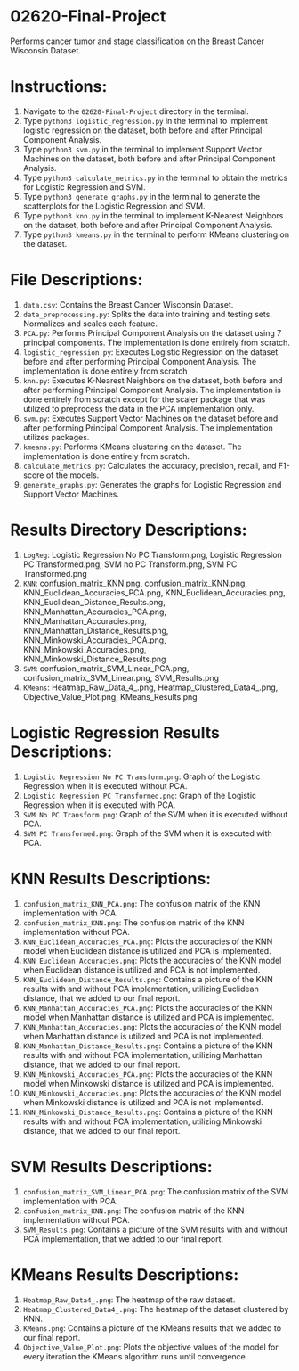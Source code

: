 # 02620-Final-Project

Performs cancer tumor and stage classification on the Breast Cancer Wisconsin Dataset.

# Instructions:
  1) Navigate to the `02620-Final-Project` directory in the terminal.
  2) Type `python3 logistic_regression.py` in the terminal to implement logistic regression on the dataset, both before and after Principal Component Analysis.
  3) Type `python3 svm.py` in the terminal to implement Support Vector Machines on the dataset, both before and after Principal Component Analysis.
  4) Type `python3 calculate_metrics.py` in the terminal to obtain the metrics for Logistic Regression and SVM.
  5) Type `python3 generate_graphs.py` in the terminal to generate the scatterplots for the Logistic Regression and SVM.
  6) Type `python3 knn.py` in the terminal to implement K-Nearest Neighbors on the dataset, both before and after Principal Component Analysis.
  7) Type `python3 kmeans.py` in the terminal to perform KMeans clustering on the dataset.

# File Descriptions:
  1) `data.csv`: Contains the Breast Cancer Wisconsin Dataset.
  2) `data_preprocessing.py`: Splits the data into training and testing sets. Normalizes and scales each feature.
  3) `PCA.py`: Performs Principal Component Analysis on the dataset using 7 principal components. The implementation is done entirely from scratch.
  4) `logistic_regression.py`: Executes Logistic Regression on the dataset before and after performing Principal Component Analysis. The implementation is done entirely from scratch
  5) `knn.py`: Executes K-Nearest Neighbors on the dataset, both before and after performing Principal Component Analysis. The implementation is done entirely from scratch except for the scaler package that was utilized to preprocess the data in the PCA implementation only.
  6) `svm.py`: Executes Support Vector Machines on the dataset before and after performing Principal Component Analysis. The implementation utilizes packages.
  7) `kmeans.py`: Performs KMeans clustering on the dataset. The implementation is done entirely from scratch.
  8) `calculate_metrics.py`: Calculates the accuracy, precision, recall, and F1-score of the models.
  9) `generate_graphs.py`: Generates the graphs for Logistic Regression and Support Vector Machines.


# Results Directory Descriptions:
  1) `LogReg`: Logistic Regression No PC Transform.png, Logistic Regression PC Transformed.png, SVM no PC Transform.png, SVM PC Transformed.png
  2) `KNN`: confusion_matrix_KNN.png, confusion_matrix_KNN.png, KNN_Euclidean_Accuracies_PCA.png, KNN_Euclidean_Accuracies.png, KNN_Euclidean_Distance_Results.png, KNN_Manhattan_Accuracies_PCA.png, KNN_Manhattan_Accuracies.png, KNN_Manhattan_Distance_Results.png, KNN_Minkowski_Accuracies_PCA.png, KNN_Minkowski_Accuracies.png, KNN_Minkowski_Distance_Results.png
  3) `SVM`: confusion_matrix_SVM_Linear_PCA.png, confusion_matrix_SVM_Linear.png, SVM_Results.png
  4) `KMeans`: Heatmap_Raw_Data_4_.png, Heatmap_Clustered_Data4_.png, Objective_Value_Plot.png, KMeans_Results.png

# Logistic Regression Results Descriptions:
  1) `Logistic Regression No PC Transform.png`: Graph of the Logistic Regression when it is executed without PCA.
  2) `Logistic Regression PC Transformed.png`: Graph of the Logistic Regression when it is executed with PCA.
  3) `SVM No PC Transform.png`: Graph of the SVM when it is executed without PCA.
  4) `SVM PC Transformed.png`: Graph of the SVM when it is executed with PCA.


# KNN Results Descriptions:
  1) `confusion_matrix_KNN_PCA.png`: The confusion matrix of the KNN implementation with PCA.
  2) `confusion_matrix_KNN.png`: The confusion matrix of the KNN implementation without PCA.
  3) `KNN_Euclidean_Accuracies_PCA.png`: Plots the accuracies of the KNN model when Euclidean distance is utilized and PCA is implemented.
  4) `KNN_Euclidean_Accuracies.png`: Plots the accuracies of the KNN model when Euclidean distance is utilized and PCA is not implemented.
  5) `KNN_Euclidean_Distance_Results.png`: Contains a picture of the KNN results with and without PCA implementation, utilizing Euclidean distance, that we added to our final report.
  6) `KNN_Manhattan_Accuracies_PCA.png`: Plots the accuracies of the KNN model when Manhattan distance is utilized and PCA is implemented.
  7) `KNN_Manhattan_Accuracies.png`: Plots the accuracies of the KNN model when Manhattan distance is utilized and PCA is not implemented.
  8) `KNN_Manhattan_Distance_Results.png`: Contains a picture of the KNN results with and without PCA implementation, utilizing Manhattan distance, that we added to our final report.
  9) `KNN_Minkowski_Accuracies_PCA.png`: Plots the accuracies of the KNN model when Minkowski distance is utilized and PCA is implemented.
  7) `KNN_Minkowski_Accuracies.png`: Plots the accuracies of the KNN model when Minkowski distance is utilized and PCA is not implemented.
  8) `KNN_Minkowski_Distance_Results.png`: Contains a picture of the KNN results with and without PCA implementation, utilizing Minkowski distance, that we added to our final report.
     
# SVM Results Descriptions:
  1) `confusion_matrix_SVM_Linear_PCA.png`: The confusion matrix of the SVM implementation with PCA.
  2) `confusion_matrix_KNN.png`: The confusion matrix of the KNN implementation without PCA.
  3) `SVM_Results.png`: Contains a picture of the SVM results with and without PCA implementation, that we added to our final report.

# KMeans Results Descriptions:
  1) `Heatmap_Raw_Data4_.png`: The heatmap of the raw dataset.
  2) `Heatmap_Clustered_Data4_.png`: The heatmap of the dataset clustered by KNN.
  3) `KMeans.png`: Contains a picture of the KMeans results that we added to our final report.
  4) `Objective_Value_Plot.png`: Plots the objective values of the model for every iteration the KMeans algorithm runs until convergence.


